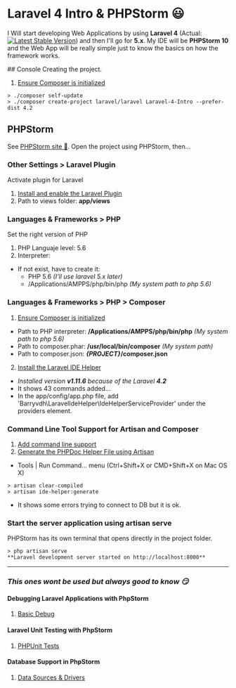 # Laravel 4 Intro & PHPStorm :smiley:
I Will start developing Web Applications by using **Laravel 4** (Actual: [![Latest Stable Version](https://poser.pugx.org/laravel/framework/v/stable.svg)](https://packagist.org/packages/laravel/framework)) and then I'll go for **5.x**. 
My IDE will be **PHPStorm 10** and the Web App will be really simple just to know the basics on how the framework works.


## Console
Creating the project.

1. [Ensure Composer is initialized](https://getcomposer.org/)
```shell
> ./composer self-update
> ./composer create-project laravel/laravel Laravel-4-Intro --prefer-dist 4.2
```


## PHPStorm
See [PHPStorm site :muscle:](https://www.jetbrains.com/phpstorm/). 
Open the project using PHPStorm, then...

### Other Settings > Laravel Plugin 
Activate plugin for Laravel

1. [Install and enable the Laravel Plugin](https://confluence.jetbrains.com/display/PhpStorm/Laravel+Development+using+PhpStorm#LaravelDevelopmentusingPhpStorm-4.InstallandenabletheLaravelPlugin)
2. Path to views folder: **app/views**

### Languages & Frameworks > PHP
Set the right version of PHP

1. PHP Languaje level: 5.6
2. Interpreter: 
  * If not exist, have to create it:
    * PHP 5.6 _(I'll use laravel 5.x later)_
    * /Applications/AMPPS/php/bin/php _(My system path to php 5.6)_


### Languages & Frameworks > PHP > Composer

1. [Ensure Composer is initialized](https://confluence.jetbrains.com/display/PhpStorm/Laravel+Development+using+PhpStorm#LaravelDevelopmentusingPhpStorm-1.EnsureComposerisinitialized)

  * Path to PHP interpreter: **/Applications/AMPPS/php/bin/php**  _(My system path to php 5.6)_
  * Path to composer.phar: **/usr/local/bin/composer**  _(My system path)_
  * Path to composer.json: **_{PROJECT}_/composer.json**
  
2. [Install the Laravel IDE Helper](https://confluence.jetbrains.com/display/PhpStorm/Laravel+Development+using+PhpStorm#LaravelDevelopmentusingPhpStorm-2.InstalltheLaravelIDEHelper)

  * _Installed version **v1.11.6** because of the Laravel **4.2**_
  * It shows 43 commands added...
  * In the app/config/app.php file, add 'Barryvdh\LaravelIdeHelper\IdeHelperServiceProvider' under the providers element.


### Command Line Tool Support for Artisan and Composer

1. [Add command line support](https://confluence.jetbrains.com/display/PhpStorm/Laravel+Development+using+PhpStorm#LaravelDevelopmentusingPhpStorm-CommandLineToolSupportforArtisanandComposer)
2. [Generate the PHPDoc Helper File using Artisan](https://confluence.jetbrains.com/display/PhpStorm/Laravel+Development+using+PhpStorm#LaravelDevelopmentusingPhpStorm-3.GeneratethePHPDocHelperFileusingArtisan)

  * Tools | Run Command... menu (Ctrl+Shift+X or CMD+Shift+X on Mac OS X)
  ```shell 
  > artisan clear-compiled
  > artisan ide-helper:generate
  ```
  * It shows some errors trying to connect to DB but it is ok.


### Start the server application using artisan serve
PHPStorm has its own terminal that opens directly in the project folder.
    
```shell
> php artisan serve
**Laravel development server started on http://localhost:8000**
```

______________________________________________________________

### _This ones wont be used but always good to know :smirk:_

#### Debugging Laravel Applications with PhpStorm

1. [Basic Debug](https://confluence.jetbrains.com/display/PhpStorm/Laravel+Development+using+PhpStorm#LaravelDevelopmentusingPhpStorm-DebuggingLaravelApplicationswithPhpStorm)

#### Laravel Unit Testing with PhpStorm

1. [PHPUnit Tests](https://confluence.jetbrains.com/display/PhpStorm/Laravel+Development+using+PhpStorm#LaravelDevelopmentusingPhpStorm-LaravelUnitTestingwithPhpStorm)

#### Database Support in PhpStorm

1. [Data Sources & Drivers](https://confluence.jetbrains.com/display/PhpStorm/Laravel+Development+using+PhpStorm#LaravelDevelopmentusingPhpStorm-DatabaseSupportinPhpStorm)
